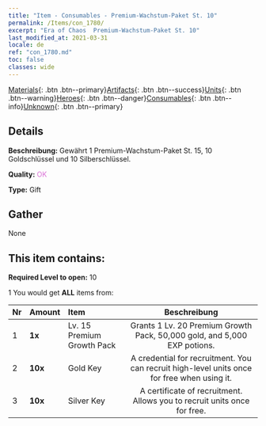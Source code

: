 ```yaml
---
title: "Item - Consumables - Premium-Wachstum-Paket St. 10"
permalink: /Items/con_1780/
excerpt: "Era of Chaos  Premium-Wachstum-Paket St. 10"
last_modified_at: 2021-03-31
locale: de
ref: "con_1780.md"
toc: false
classes: wide
---
```

 [Materials](/de/Items/){: .btn .btn--primary}[Artifacts](/de/Items/Artifacts/){: .btn .btn--success}[Units](/de/Items/Units/){: .btn .btn--warning}[Heroes](/de/Items/Heroes/){: .btn .btn--danger}[Consumables](/de/Items/Consumables/){: .btn .btn--info}[Unknown](/de/Items/Unknown/){: .btn .btn--primary}

## Details
 **Beschreibung:** Gewährt 1 Premium-Wachstum-Paket St. 15, 10 Goldschlüssel und 10 Silberschlüssel.

 **Quality:** <span style="color: #DA70D6">OK</span>

 **Type:** Gift

## Gather

  None

## This item contains:

 **Required Level to open:** 10

 1 You would get **ALL** items  from:

  | Nr | Amount |     Item    | Beschreibung |
  |:---|:-------|:------------|:-----------:|
  | 1 |  **1x** | Lv. 15 Premium Growth Pack | Grants 1 Lv. 20 Premium Growth Pack, 50,000 gold, and 5,000 EXP potions.  | 
  | 2 |  **10x** | Gold Key | A credential for recruitment. You can recruit high-level units once for free when using it.  | 
  | 3 |  **10x** | Silver Key | A certificate of recruitment. Allows you to recruit units once for free.  | 

